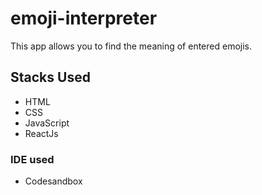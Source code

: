 # emoji-interpreter
This app allows you to find the meaning of entered emojis.

## Stacks Used
- HTML
- CSS
- JavaScript
- ReactJs

### IDE used
- Codesandbox

